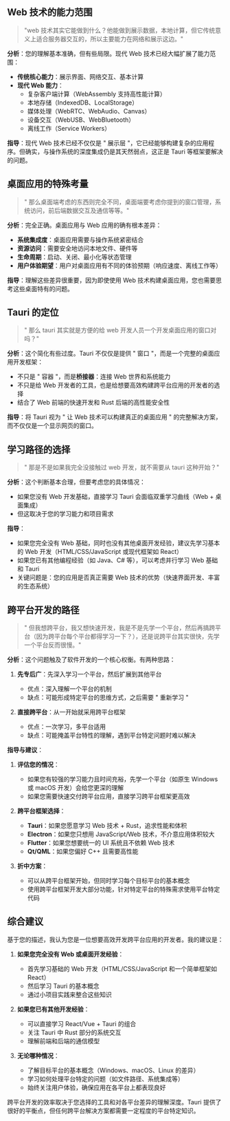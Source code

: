 ## Web 技术的能力范围

> "web 技术其实它能做到什么？他能做到展示数据，本地计算，但它传统意义上适合服务器交互的，所以主要能力在网络和展示这边。"

**分析**：您的理解基本准确，但有些局限。现代 Web 技术已经大幅扩展了能力范围：

- **传统核心能力**：展示界面、网络交互、基本计算
- **现代 Web 能力**：
	- 复杂客户端计算（WebAssembly 支持高性能计算）
	- 本地存储（IndexedDB、LocalStorage）
	- 媒体处理（WebRTC、WebAudio、Canvas）
	- 设备交互（WebUSB、WebBluetooth）
	- 离线工作（Service Workers）

**指导**：现代 Web 技术已经不仅仅是 " 展示层 "，它已经能够构建复杂的应用程序。但确实，与操作系统的深度集成仍是其天然弱点，这正是 Tauri 等框架要解决的问题。

## 桌面应用的特殊考量

> " 那么桌面端考虑的东西则完全不同，桌面端要考虑你提到的窗口管理，系统访问，前后端数据交互及通信等等。"

**分析**：完全正确。桌面应用与 Web 应用的确有根本差异：

- **系统集成度**：桌面应用需要与操作系统紧密结合
- **资源访问**：需要安全地访问本地文件、硬件等
- **生命周期**：启动、关闭、最小化等状态管理
- **用户体验期望**：用户对桌面应用有不同的体验预期（响应速度、离线工作等）

**指导**：理解这些差异很重要，因为即使使用 Web 技术构建桌面应用，您也需要思考这些桌面特有的问题。

## Tauri 的定位

> " 那么 tauri 其实就是方便的给 web 开发人员一个开发桌面应用的窗口对吗？"

**分析**：这个简化有些过度。Tauri 不仅仅是提供 " 窗口 "，而是一个完整的桌面应用开发框架：

- 不只是 " 容器 "，而是**桥接器**：连接 Web 世界和系统能力
- 不只是给 Web 开发者的工具，也是给想要高效构建跨平台应用的开发者的选择
- 结合了 Web 前端的快速开发和 Rust 后端的高性能安全性

**指导**：将 Tauri 视为 " 让 Web 技术可以构建真正的桌面应用 " 的完整解决方案，而不仅仅是一个显示网页的窗口。

## 学习路径的选择

> " 那是不是如果我完全没接触过 web 开发，就不需要从 tauri 这种开始？"

**分析**：这个判断基本合理，但要考虑您的具体情况：

- 如果您没有 Web 开发基础，直接学习 Tauri 会面临双重学习曲线（Web + 桌面集成）
- 但这取决于您的学习能力和项目需求

**指导**：

- 如果您完全没有 Web 基础，同时也没有其他桌面开发经验，建议先学习基本的 Web 开发（HTML/CSS/JavaScript 或现代框架如 React）
- 如果您已有其他编程经验（如 Java、C# 等），可以考虑并行学习 Web 基础和 Tauri
- 关键问题是：您的应用是否真正需要 Web 技术的优势（快速界面开发、丰富的生态系统）

## 跨平台开发的路径

> " 但我想跨平台，我又想快速开发，我是不是先学一个平台，然后再搞跨平台（因为跨平台每个平台都得学习一下？），还是说跨平台其实很快，先学一个平台反而很慢。"

**分析**：这个问题触及了软件开发的一个核心权衡。有两种思路：

1. **先专后广**：先深入学习一个平台，然后扩展到其他平台

	- 优点：深入理解一个平台的机制
	- 缺点：可能形成特定平台的思维方式，之后需要 " 重新学习 "

2. **直接跨平台**：从一开始就采用跨平台框架

	- 优点：一次学习，多平台适用
	- 缺点：可能掩盖平台特性的理解，遇到平台特定问题时难以解决

**指导与建议**：

1. **评估您的情况**：

	- 如果您有较强的学习能力且时间充裕，先学一个平台（如原生 Windows 或 macOS 开发）会给您更深的理解
	- 如果您需要快速交付跨平台应用，直接学习跨平台框架更高效

2. **跨平台框架选择**：

	- **Tauri**：如果您愿意学习 Web 技术 + Rust，追求性能和体积
	- **Electron**：如果您只想用 JavaScript/Web 技术，不介意应用体积较大
	- **Flutter**：如果您想要统一的 UI 系统且不依赖 Web 技术
	- **Qt/QML**：如果您偏好 C++ 且需要高性能

3. **折中方案**：

	- 可以从跨平台框架开始，但同时学习每个目标平台的基本概念
	- 使用跨平台框架开发大部分功能，针对特定平台的特殊需求使用平台特定代码

## 综合建议

基于您的描述，我认为您是一位想要高效开发跨平台应用的开发者。我的建议是：

1. **如果您完全没有 Web 或桌面开发经验**：

	- 首先学习基础的 Web 开发（HTML/CSS/JavaScript 和一个简单框架如 React）
	- 然后学习 Tauri 的基本概念
	- 通过小项目实践来整合这些知识

2. **如果您已有其他开发经验**：

	- 可以直接学习 React/Vue + Tauri 的组合
	- 关注 Tauri 中 Rust 部分的系统交互
	- 理解前端和后端的通信模型

3. **无论哪种情况**：

	- 了解目标平台的基本概念（Windows、macOS、Linux 的差异）
	- 学习如何处理平台特定的问题（如文件路径、系统集成等）
	- 始终关注用户体验，确保应用在各平台上都表现良好

跨平台开发的效率取决于您选择的工具和对各平台差异的理解深度。Tauri 提供了很好的平衡点，但任何跨平台解决方案都需要一定程度的平台特定知识。
